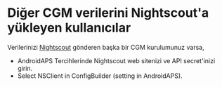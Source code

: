 # Diğer CGM verilerini Nightscout'a yükleyen kullanıcılar

Verilerinizi [Nightscout](https://nightscout.github.io/) gönderen başka bir CGM kurulumunuz varsa,

-   AndroidAPS Tercihlerinde Nightscout web sitenizi ve API secret'inizi girin.
-   Select NSClient in ConfigBuilder (setting in AndroidAPS).
